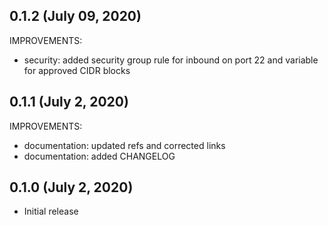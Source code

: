 ## 0.1.2 (July 09, 2020)

IMPROVEMENTS:

* security: added security group rule for inbound on port 22 and variable for
  approved CIDR blocks

## 0.1.1 (July 2, 2020)

IMPROVEMENTS:

 * documentation: updated refs and corrected links
 * documentation: added CHANGELOG

## 0.1.0 (July 2, 2020)

* Initial release